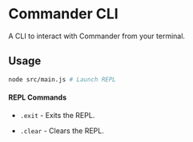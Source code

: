 # Commander CLI

A CLI to interact with Commander from your terminal.

## Usage

```sh
node src/main.js # Launch REPL
```

#### REPL Commands

- `.exit` - Exits the REPL.

- `.clear` - Clears the REPL.

